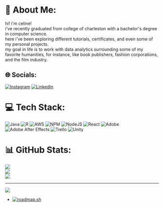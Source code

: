# 💫 About Me:
hi! i'm celine! <br>i've recently graduated from college of charleston with a bachelor's degree in computer science.<br>here i've been exploring different tutorials, certificates, and even some of my personal projects.<br>my goal in life is to work with data analytics surrounding some of my favorite humanities, for instance, like book publishers, fashion corporations, and the film industry.


## 🌐 Socials:
[![Instagram](https://img.shields.io/badge/Instagram-%23E4405F.svg?logo=Instagram&logoColor=white)](https://instagram.com/celineaii) [![LinkedIn](https://img.shields.io/badge/LinkedIn-%230077B5.svg?logo=linkedin&logoColor=white)](https://linkedin.com/in/https://www.linkedin.com/in/celine-imani/) 

# 💻 Tech Stack:
![Java](https://img.shields.io/badge/java-%23ED8B00.svg?style=for-the-badge&logo=openjdk&logoColor=white) ![R](https://img.shields.io/badge/r-%23276DC3.svg?style=for-the-badge&logo=r&logoColor=white) ![AWS](https://img.shields.io/badge/AWS-%23FF9900.svg?style=for-the-badge&logo=amazon-aws&logoColor=white) ![NPM](https://img.shields.io/badge/NPM-%23CB3837.svg?style=for-the-badge&logo=npm&logoColor=white) ![NodeJS](https://img.shields.io/badge/node.js-6DA55F?style=for-the-badge&logo=node.js&logoColor=white) ![React](https://img.shields.io/badge/react-%2320232a.svg?style=for-the-badge&logo=react&logoColor=%2361DAFB) ![Adobe](https://img.shields.io/badge/adobe-%23FF0000.svg?style=for-the-badge&logo=adobe&logoColor=white) ![Adobe After Effects](https://img.shields.io/badge/Adobe%20After%20Effects-9999FF.svg?style=for-the-badge&logo=Adobe%20After%20Effects&logoColor=white) ![Trello](https://img.shields.io/badge/Trello-%23026AA7.svg?style=for-the-badge&logo=Trello&logoColor=white) ![Unity](https://img.shields.io/badge/unity-%23000000.svg?style=for-the-badge&logo=unity&logoColor=white)
# 📊 GitHub Stats:
![](https://github-readme-stats.vercel.app/api?username=celineai&theme=dracula&hide_border=false&include_all_commits=false&count_private=false)<br/>
![](https://nirzak-streak-stats.vercel.app/?user=celineai&theme=dracula&hide_border=false)<br/>
![](https://github-readme-stats.vercel.app/api/top-langs/?username=celineai&theme=dracula&hide_border=false&include_all_commits=false&count_private=false&layout=compact)

---
[![](https://visitcount.itsvg.in/api?id=celineai&icon=7&color=10)](https://visitcount.itsvg.in)

<!-- Proudly created with GPRM ( https://gprm.itsvg.in ) -->
- <a href="https://roadmap.sh"><img src="https://roadmap.sh/card/tall/684fef60368c556c65075301?variant=dark&roadmaps=python" alt="roadmap.sh"/></a>
